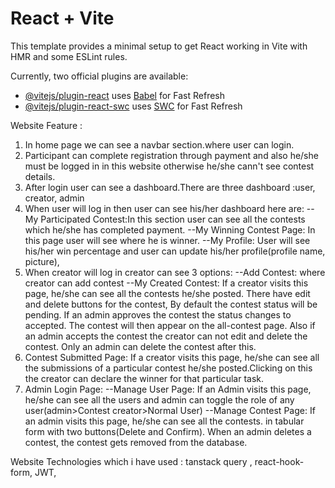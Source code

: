 # React + Vite

This template provides a minimal setup to get React working in Vite with HMR and some ESLint rules.

Currently, two official plugins are available:

- [@vitejs/plugin-react](https://github.com/vitejs/vite-plugin-react/blob/main/packages/plugin-react/README.md) uses [Babel](https://babeljs.io/) for Fast Refresh
- [@vitejs/plugin-react-swc](https://github.com/vitejs/vite-plugin-react-swc) uses [SWC](https://swc.rs/) for Fast Refresh


Website Feature :
1. In home page we can see a navbar section.where user can login.
2. Participant can complete registration through payment and also he/she must be logged in in this website otherwise he/she cann't see contest details.
3. After login user can see a dashboard.There are three dashboard :user, creator, admin
4. When user will log in then user can see his/her dashboard here are: 
 --My Participated Contest:In this section user can see all the contests  which he/she has
completed payment.
 --My Winning Contest Page: In this page user will see where he is winner.
 --My Profile: User  will see his/her win percentage and user can update his/her profile(profile name, picture),
 5. When creator will log in creator can see 3 options:
 --Add Contest: where creator can add contest
 --My Created Contest: If a creator visits this page, he/she can see all the
contests he/she posted. There have
edit and delete buttons for the contest, By default the contest status will
be pending. If an admin approves the contest the status changes to
accepted. The contest will then appear on the all-contest page. Also if an
admin accepts the contest the creator can not edit and delete the contest.
Only an admin can delete the contest after this.
6. Contest Submitted Page: If a creator visits this page, he/she can see all
the submissions of a particular contest he/she posted.Clicking on this the creator can declare the winner for that particular task.
7. Admin Login Page:
--Manage User Page: If an Admin visits this page, he/she can see all the users and admin can
toggle the role of any user(admin>Contest creator>Normal User)
--Manage Contest Page: If an admin visits this page, he/she can see all the contests.
 in tabular form with two buttons(Delete and Confirm).  When an admin deletes a contest, the
contest gets removed from the database.


Website Technologies which i have used : tanstack query , react-hook-form, JWT, 

